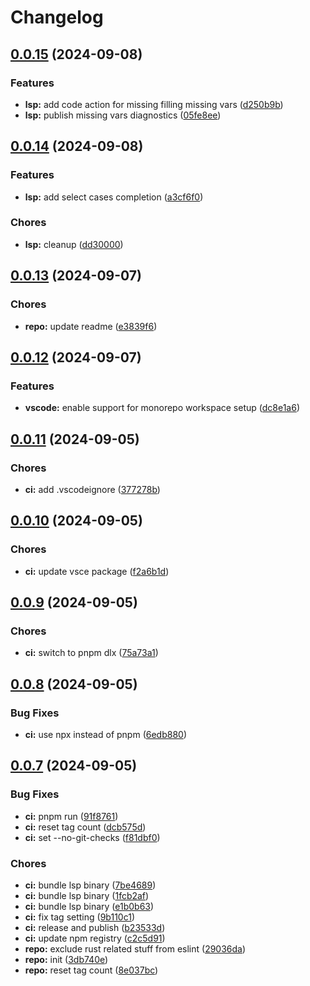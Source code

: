 # Changelog

## [0.0.15](https://github.com/igorsheg/typed-key/compare/v0.0.14...v0.0.15) (2024-09-08)


### Features

* **lsp:** add code action for missing filling missing vars ([d250b9b](https://github.com/igorsheg/typed-key/commit/d250b9bb5e198951ed59746e93ac36fe433ff90a))
* **lsp:** publish missing vars diagnostics ([05fe8ee](https://github.com/igorsheg/typed-key/commit/05fe8ee7ecfa0cd0f255e7ddf4ee762d937cb818))

## [0.0.14](https://github.com/igorsheg/typed-key/compare/v0.0.13...v0.0.14) (2024-09-08)


### Features

* **lsp:** add select cases completion ([a3cf6f0](https://github.com/igorsheg/typed-key/commit/a3cf6f07e3db28fefc82ec70f556236e2a7e4901))


### Chores

* **lsp:** cleanup ([dd30000](https://github.com/igorsheg/typed-key/commit/dd30000af08d3683b7ca68f2e0da30dade55d073))

## [0.0.13](https://github.com/igorsheg/typed-key/compare/v0.0.12...v0.0.13) (2024-09-07)


### Chores

* **repo:** update readme ([e3839f6](https://github.com/igorsheg/typed-key/commit/e3839f62cf16f9693bb7420da26def38a1c0360e))

## [0.0.12](https://github.com/igorsheg/typed-key/compare/v0.0.11...v0.0.12) (2024-09-07)


### Features

* **vscode:** enable support for monorepo workspace setup ([dc8e1a6](https://github.com/igorsheg/typed-key/commit/dc8e1a6bbb65409187f6db59660bdd79a558413d))

## [0.0.11](https://github.com/igorsheg/typed-key/compare/v0.0.10...v0.0.11) (2024-09-05)


### Chores

* **ci:** add .vscodeignore ([377278b](https://github.com/igorsheg/typed-key/commit/377278b75a5ecf497ec136289147f6f95b32c380))

## [0.0.10](https://github.com/igorsheg/typed-key/compare/v0.0.9...v0.0.10) (2024-09-05)


### Chores

* **ci:** update vsce package ([f2a6b1d](https://github.com/igorsheg/typed-key/commit/f2a6b1d3c00c013a2bf8794be7ec15f1be0d4204))

## [0.0.9](https://github.com/igorsheg/typed-key/compare/v0.0.8...v0.0.9) (2024-09-05)


### Chores

* **ci:** switch to pnpm dlx ([75a73a1](https://github.com/igorsheg/typed-key/commit/75a73a18a043f806974dcb550b4832794d4a5dd8))

## [0.0.8](https://github.com/igorsheg/typed-key/compare/v0.0.7...v0.0.8) (2024-09-05)


### Bug Fixes

* **ci:** use npx instead of pnpm ([6edb880](https://github.com/igorsheg/typed-key/commit/6edb8808b21bd4bfe39e37dcbbec6d0ed141452a))

## [0.0.7](https://github.com/igorsheg/typed-key/compare/v0.0.6...v0.0.7) (2024-09-05)


### Bug Fixes

* **ci:** pnpm run ([91f8761](https://github.com/igorsheg/typed-key/commit/91f876195dfacc533206d17661108c219a90c93b))
* **ci:** reset tag count ([dcb575d](https://github.com/igorsheg/typed-key/commit/dcb575d2e34bd6dd406bad817377b7d537fb7347))
* **ci:** set --no-git-checks ([f81dbf0](https://github.com/igorsheg/typed-key/commit/f81dbf0964cbd7ab812e4f60993270f6177084b5))


### Chores

* **ci:** bundle lsp binary ([7be4689](https://github.com/igorsheg/typed-key/commit/7be468958b57621d9747bc45f031d9588b1e27b6))
* **ci:** bundle lsp binary ([1fcb2af](https://github.com/igorsheg/typed-key/commit/1fcb2af2a2cfe1ee1cf3a5c06ccf25a9e823fa26))
* **ci:** bundle lsp binary ([e1b0b63](https://github.com/igorsheg/typed-key/commit/e1b0b63c6818cdedeb370427a620551fb2b66a81))
* **ci:** fix tag setting ([9b110c1](https://github.com/igorsheg/typed-key/commit/9b110c174fde7a8a52fcb92202d24a0c42697775))
* **ci:** release and publish ([b23533d](https://github.com/igorsheg/typed-key/commit/b23533d821b26be7879558200afe0e8eda3e7329))
* **ci:** update npm registry ([c2c5d91](https://github.com/igorsheg/typed-key/commit/c2c5d91f01d5f05cb228156e5d47b10675f47f45))
* **repo:** exclude rust related stuff from eslint ([29036da](https://github.com/igorsheg/typed-key/commit/29036da0b76a66154e88814e1a1715ea5334df79))
* **repo:** init ([3db740e](https://github.com/igorsheg/typed-key/commit/3db740e9a418efb2562cce47f93398dc0785b362))
* **repo:** reset tag count ([8e037bc](https://github.com/igorsheg/typed-key/commit/8e037bc8007d3604b00d994e279965c923ad6504))
